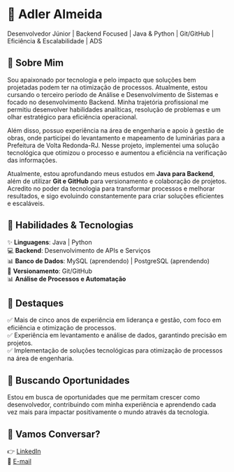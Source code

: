 # 🚀 Adler Almeida
Desenvolvedor Júnior | Backend Focused | Java & Python | Git/GitHub | Eficiência & Escalabilidade | ADS

## 🎯 Sobre Mim
Sou apaixonado por tecnologia e pelo impacto que soluções bem projetadas podem ter na otimização de processos. Atualmente, estou cursando o terceiro período de Análise e Desenvolvimento de Sistemas e focado no desenvolvimento Backend. Minha trajetória profissional me permitiu desenvolver habilidades analíticas, resolução de problemas e um olhar estratégico para eficiência operacional.

Além disso, possuo experiência na área de engenharia e apoio à gestão de obras, onde participei do levantamento e mapeamento de luminárias para a Prefeitura de Volta Redonda-RJ. Nesse projeto, implementei uma solução tecnológica que otimizou o processo e aumentou a eficiência na verificação das informações.

Atualmente, estou aprofundando meus estudos em **Java para Backend**, além de utilizar **Git e GitHub** para versionamento e colaboração de projetos. Acredito no poder da tecnologia para transformar processos e melhorar resultados, e sigo evoluindo constantemente para criar soluções eficientes e escaláveis.

## 🔧 Habilidades & Tecnologias
✨ **Linguagens**: Java | Python  
💻 **Backend**: Desenvolvimento de APIs e Serviços  
📊 **Banco de Dados**: MySQL (aprendendo) | PostgreSQL (aprendendo)  
🔄 **Versionamento**: Git/GitHub  
📊 **Análise de Processos e Automatação**

## 📌 Destaques
✅ Mais de cinco anos de experiência em liderança e gestão, com foco em eficiência e otimização de processos.  
✅ Experiência em levantamento e análise de dados, garantindo precisão em projetos.  
✅ Implementação de soluções tecnológicas para otimização de processos na área de engenharia.  

## 📢 Buscando Oportunidades
Estou em busca de oportunidades que me permitam crescer como desenvolvedor, contribuindo com minha experiência e aprendendo cada vez mais para impactar positivamente o mundo através da tecnologia.

## 📩 Vamos Conversar?
👉 [LinkedIn](https://www.linkedin.com/in/adler-almeida/)  
📧 [E-mail](adler-almeida@hotmail.com)

